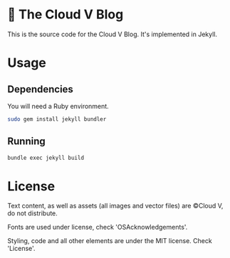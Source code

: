 # 📃 The Cloud V Blog
This is the source code for the Cloud V Blog. It's implemented in Jekyll.

# Usage
## Dependencies
You will need a Ruby environment.

```sh
sudo gem install jekyll bundler
```

## Running
```sh
bundle exec jekyll build
```

# License
Text content, as well as assets (all images and vector files) are ©Cloud V, do not distribute.

Fonts are used under license, check 'OSAcknowledgements'.

Styling, code and all other elements are under the MIT license. Check 'License'.